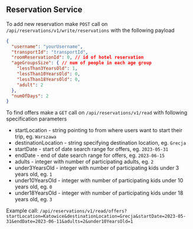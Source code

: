 ## Reservation Service

To add new reservation make `POST` call on `/api/reservations/v1/write/reservations`
with the following payload
```json
{
  "username": "yourUsername",
  "transportId": "transportId",
  "roomReservationId": 0, // id of hotel reservation
  "ageGroupsSize": { // num of people in each age group
    "lessThan3YearsOld": 1,
    "lessThan10YearsOld": 0,
    "lessThan18YearsOld": 0,
    "adult": 2
  },
  "numOfDays": 2
}
```

To find offers make a `GET` call on `/api/reservations/v1/read` with following specification parameters
- startLocation - string pointing to from where users want to start their trip, eg. `Warszawa`
- destinationLocation - string specifying destination location, eg. `Grecja`
- startDate - start of date search range for offers, eg. `2023-05-31`
- endDate - end of date search range for offers, eg. `2023-06-15`
- adults - integer with number of participating adults, eg. `2`
- under3YearsOld - integer with number of participating kids under 3 years old, eg. `1`
- under10YearsOld - integer with number of participating kids under 10 years old, eg. `0`
- under18YearsOld - integer with number of participating kids under 18 years old, eg. `3`

Example call: `/api/reservations/v1/read/offers?startLocation=Katowice&destinationLocation=Grecja&startDate=2023-05-31&endDate=2023-06-11&adults=2&under10YearsOld=1`


